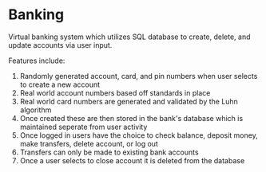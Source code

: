 # Banking

Virtual banking system which utilizes SQL database to create, delete, and update accounts via user input.

Features include:
1. Randomly generated account, card, and pin numbers when user selects to create a new account
2. Real world account numbers based off standards in place
3. Real world card numbers are generated and validated by the Luhn algorithm
4. Once created these are then stored in the bank's database which is maintained seperate from user activity
5. Once logged in users have the choice to check balance, deposit money, make transfers, delete account, or log out
6. Transfers can only be made to existing bank accounts
7. Once a user selects to close account it is deleted from the database
